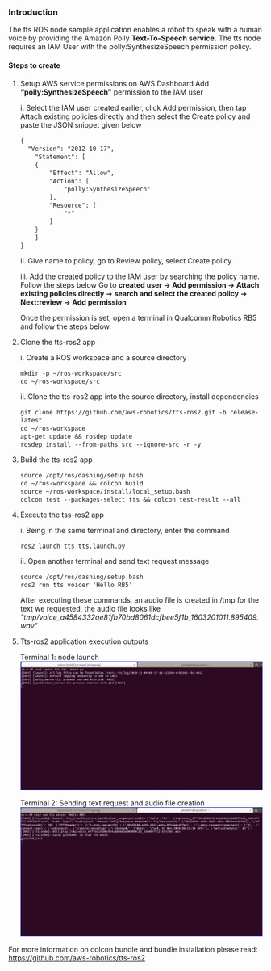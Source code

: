 ### Introduction

The tts ROS node sample application enables a robot to speak with a human voice by providing the Amazon Polly **Text-To-Speech service.**
The tts node requires an IAM User with the polly:SynthesizeSpeech permission policy.

#### Steps to create

1.	Setup AWS service permissions on AWS Dashboard
Add **“polly:SynthesizeSpeech”** permission to the IAM user

	i.  Select the IAM user created earlier, click Add permission, then tap Attach existing policies directly and then select the Create policy and paste the JSON snippet given below 

	```
	{
	  "Version": "2012-10-17",
	    "Statement": [
		{
		    "Effect": "Allow",
		    "Action": [
		        "polly:SynthesizeSpeech"
		    ],
		    "Resource": [
		        "*"
		    ]
		}
	    ]
	}
	```
      ii. Give name to policy, go to Review policy, select Create policy
      
      iii. Add the created policy to the IAM user by searching the policy name. Follow the steps below Go to **created user -> Add permission -> Attach existing policies directly -> search and select the created policy -> Next:review -> Add permission**
      
    Once the permission is set, open a terminal in Qualcomm Robotics RB5 and follow the steps below.

2.	Clone the tts-ros2 app

	i.  Create a ROS workspace and a source directory

	```
	mkdir -p ~/ros-workspace/src 
	cd ~/ros-workspace/src
	```

	ii. Clone the tts-ros2 app into the source directory, install dependencies

	```
	git clone https://github.com/aws-robotics/tts-ros2.git -b release-latest
	cd ~/ros-workspace 
	apt-get update && rosdep update
	rosdep install --from-paths src --ignore-src -r -y
	```

3.	Build the tts-ros2 app
	```
	source /opt/ros/dashing/setup.bash
	cd ~/ros-workspace && colcon build
	source ~/ros-workspace/install/local_setup.bash
	colcon test --packages-select tts && colcon test-result --all
	```

4.	Execute the tss-ros2 app

	i. Being in the same terminal and directory, enter the command 
	```
    ros2 launch tts tts.launch.py 
    ```
	ii. Open another terminal and send text request message 
	```
	source /opt/ros/dashing/setup.bash
	ros2 run tts voicer 'Hello RB5'
	```
	After executing these commands, an audio file is created in /tmp for the text we requested, the audio file looks like _"tmp/voice_a4584332ae81fb70bd8061dcfbee5f1b_1603201011.895409.wav"_

5.  Tts-ros2 application execution outputs
	
	Terminal 1: node launch 
	![image text](image/TTS_Screenshot_1.PNG)

	Terminal 2: Sending text request and audio file creation 
	![image text](image/TTS_Screenshot_2.PNG)

For more information on colcon bundle and bundle installation please read:
https://github.com/aws-robotics/tts-ros2



